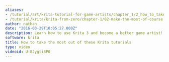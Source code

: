 ```yaml
---
aliases:
- /tutorial/art/krita-tutorial-for-game-artists/chapter_1/2_how_to_take_the_most_out_of_these_krita_tutorials
- /tutorial/krita/krita-from-zero/chapter-1/02-make-the-most-of-course
author: nathan
date: "2016-03-29T10:05:27.000Z"
description: Learn how to use Krita 3 and become a better game artist!
software: krita
title: How to take the most out of these Krita tutorials
type: video
videoid: U-8Jygti8P0
---
```

